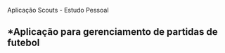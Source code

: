 Aplicação Scouts - Estudo Pessoal

*Aplicação para gerenciamento de partidas de futebol
----------------------------------------------
